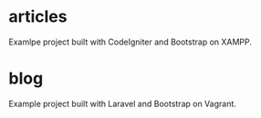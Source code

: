 # articles

Examlpe project built with CodeIgniter and Bootstrap on XAMPP.

# blog

Example project built with Laravel and Bootstrap on Vagrant.
